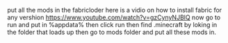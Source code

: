put all the mods in the fabricloder here is a vidio on how to install fabric for any vershion https://www.youtube.com/watch?v=gzCynyNJBlQ now go to run and put in %appdata% then click run then find .minecraft by loking in the folder 
that loads up then go to mods folder and put all these mods in.

